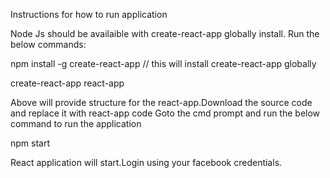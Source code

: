 Instructions for how to run application 

Node Js should be availaible with create-react-app globally install.
Run the below commands:

npm install -g create-react-app // this will install create-react-app globally 

create-react-app react-app

Above will provide structure for the react-app.Download the source code and replace it with react-app code 
Goto the cmd prompt and run the below command to run the application 

npm start

React application will start.Login using your facebook credentials.
